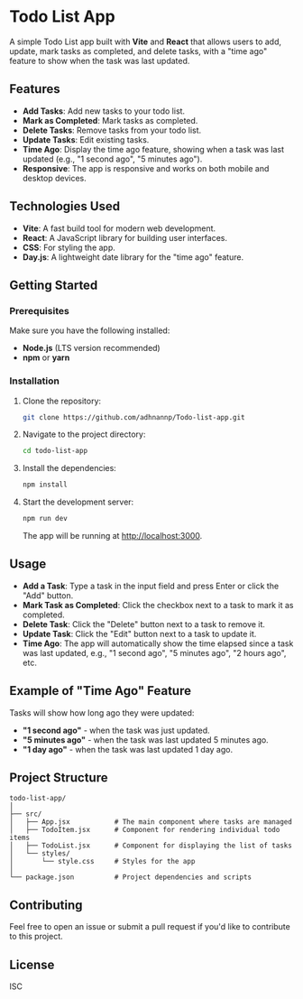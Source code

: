 # Todo List App

A simple Todo List app built with **Vite** and **React** that allows users to add, update, mark tasks as completed, and delete tasks, with a "time ago" feature to show when the task was last updated.

## Features

- **Add Tasks**: Add new tasks to your todo list.
- **Mark as Completed**: Mark tasks as completed.
- **Delete Tasks**: Remove tasks from your todo list.
- **Update Tasks**: Edit existing tasks.
- **Time Ago**: Display the time ago feature, showing when a task was last updated (e.g., "1 second ago", "5 minutes ago").
- **Responsive**: The app is responsive and works on both mobile and desktop devices.

## Technologies Used

- **Vite**: A fast build tool for modern web development.
- **React**: A JavaScript library for building user interfaces.
- **CSS**: For styling the app.
- **Day.js**: A lightweight date library for the "time ago" feature.

## Getting Started

### Prerequisites

Make sure you have the following installed:

- **Node.js** (LTS version recommended)
- **npm** or **yarn**

### Installation

1. Clone the repository:

   ```bash
   git clone https://github.com/adhnannp/Todo-list-app.git
   ```

2. Navigate to the project directory:

   ```bash
   cd todo-list-app
   ```

3. Install the dependencies:

   ```bash
   npm install
   ```

4. Start the development server:

   ```bash
   npm run dev
   ```

   The app will be running at [http://localhost:3000](http://localhost:3000).

## Usage

- **Add a Task**: Type a task in the input field and press Enter or click the "Add" button.
- **Mark Task as Completed**: Click the checkbox next to a task to mark it as completed.
- **Delete Task**: Click the "Delete" button next to a task to remove it.
- **Update Task**: Click the "Edit" button next to a task to update it.
- **Time Ago**: The app will automatically show the time elapsed since a task was last updated, e.g., "1 second ago", "5 minutes ago", "2 hours ago", etc.

## Example of "Time Ago" Feature

Tasks will show how long ago they were updated:

- **"1 second ago"** - when the task was just updated.
- **"5 minutes ago"** - when the task was last updated 5 minutes ago.
- **"1 day ago"** - when the task was last updated 1 day ago.

## Project Structure

```
todo-list-app/
│
├── src/
│   ├── App.jsx           # The main component where tasks are managed
│   ├── TodoItem.jsx      # Component for rendering individual todo items
│   ├── TodoList.jsx      # Component for displaying the list of tasks
│   └── styles/
│       └── style.css     # Styles for the app
│
└── package.json          # Project dependencies and scripts
```

## Contributing

Feel free to open an issue or submit a pull request if you'd like to contribute to this project.

## License

ISC
